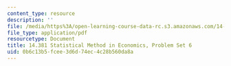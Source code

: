 ```yaml
---
content_type: resource
description: ''
file: /media/https%3A/open-learning-course-data-rc.s3.amazonaws.com/14-381-statistical-method-in-economics-fall-2018/0b6c13b5fcee3d6d74ec4c28b560da8a_MIT14_381F18_PS6.pdf
file_type: application/pdf
resourcetype: Document
title: 14.381 Statistical Method in Economics, Problem Set 6
uid: 0b6c13b5-fcee-3d6d-74ec-4c28b560da8a
---
```

